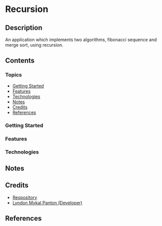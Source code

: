 # Recursion

## Description

An application which implements two algorithms, fibonacci sequence and merge
sort, using recursion.

## Contents

### Topics

- [Getting Started](#getting-started)
- [Features](#features)
- [Technologies](#technologies)
- [Notes](#notes)
- [Credits](#credits)
- [References](#references)

### Getting Started

### Features

### Technologies

## Notes

## Credits

- [Respository](https://github.com/lyndonpanton/recursion)
- [Lyndon Mykal Panton (Developer)](https://github.com/lyndonpanton)

## References
